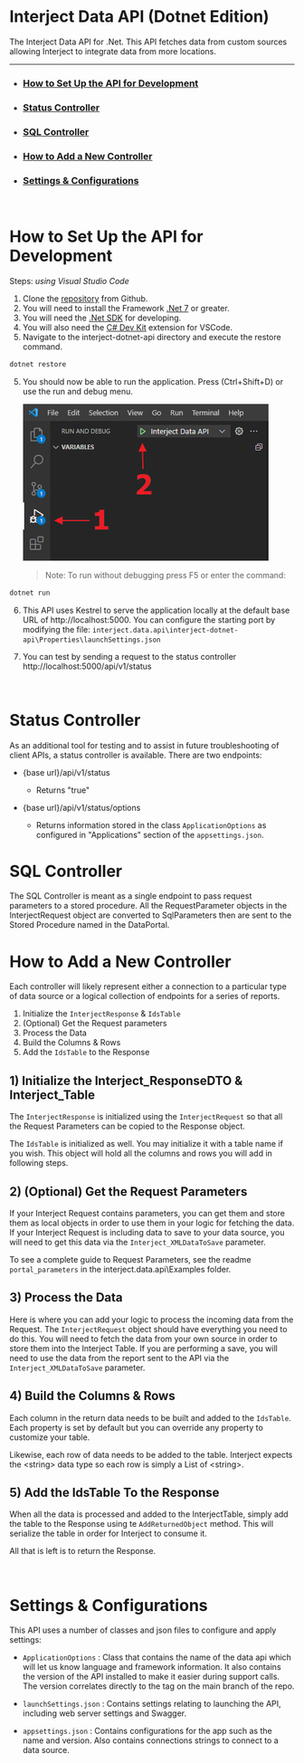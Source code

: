 # Interject Data API (Dotnet Edition)

The Interject Data API for .Net. This API fetches data from custom sources allowing Interject to integrate data from more locations.

---

- ### **[How to Set Up the API for Development](#how-to-setup-the-api-for-development)**
- ### **[Status Controller](#status-controller)**
- ### **[SQL Controller](@sql-controller)**
- ### **[How to Add a New Controller](#how-to-add-a-new-controller)**
- ### **[Settings & Configurations](#settings--configurations)**

<br>

# How to Set Up the API for Development

Steps: _using Visual Studio Code_

1. Clone the [repository](https://github.com/GoInterject/ids-dotnet-api) from Github.
2. You will need to install the Framework [.Net 7](https://dotnet.microsoft.com/en-us/download/dotnet) or greater.
3. You will need the [.Net SDK](https://dotnet.microsoft.com/download) for developing.
3. You will also need the [C# Dev Kit](https://code.visualstudio.com/docs/languages/csharp) extension for VSCode.
4. Navigate to the interject-dotnet-api directory and execute the restore command.
```csharp
dotnet restore
```
5. You should now be able to run the application. Press (Ctrl+Shift+D) or use the run and debug menu.

   <img src="./ReadmeSrc/VSCodeDebug.png">

   >Note: To run without debugging press F5 or enter the command:

```csharp
dotnet run
```

6. This API uses Kestrel to serve the application locally at the default base URL of http://localhost:5000. You can configure the starting port by modifying the file: `interject.data.api\interject-dotnet-api\Properties\launchSettings.json`

7. You can test by sending a request to the status controller http://localhost:5000/api/v1/status

<br>

# Status Controller

As an additional tool for testing and to assist in future troubleshooting of client APIs, a status controller is available. There are two endpoints:

- {base url}/api/v1/status 

   - Returns "true"

- {base url}/api/v1/status/options
   - Returns information stored in the class `ApplicationOptions` as configured in "Applications" section of the `appsettings.json`.

# SQL Controller

The SQL Controller is meant as a single endpoint to pass request parameters to a stored procedure. All the RequestParameter objects in the InterjectRequest object are converted to SqlParameters then are sent to the Stored Procedure named in the DataPortal.

# How to Add a New Controller

Each controller will likely represent either a connection to a particular type of data source or a logical collection of endpoints for a series of reports. 

1. Initialize the `InterjectResponse` & `IdsTable`
2. (Optional) Get the Request parameters
3. Process the Data
4. Build the Columns & Rows
5. Add the `IdsTable` to the Response

## 1) Initialize the Interject_ResponseDTO & Interject_Table

The `InterjectResponse` is initialized using the `InterjectRequest` so that all the Request Parameters can be copied to the Response object.

The `IdsTable` is initialized as well. You may initialize it with a table name if you wish. This object will hold all the columns and rows you will add in following steps.

## 2) (Optional) Get the Request Parameters

If your Interject Request contains parameters, you can get them and store them as local objects in order to use them in your logic for fetching the data. If your Interject Request is including data to save to your data source, you will need to get this data via the `Interject_XMLDataToSave` parameter.

To see a complete guide to Request Parameters, see the readme `portal_parameters` in the interject.data.api\Examples folder.

## 3) Process the Data

Here is where you can add your logic to process the incoming data from the Request. The `InterjectRequest` object should have everything you need to do this. You will need to fetch the data from your own source in order to store them into the Interject Table. If you are performing a save, you will need to use the data from the report sent to the API via the `Interject_XMLDataToSave` parameter.

## 4) Build the Columns & Rows

Each column in the return data needs to be built and added to the `IdsTable`. Each property is set by default but you can override any property to customize your table.

Likewise, each row of data needs to be added to the table. Interject expects the &lt;string&gt; data type so each row is simply a List of &lt;string&gt;.

## 5) Add the IdsTable To the Response

When all the data is processed and added to the InterjectTable, simply add the table to the Response using te `AddReturnedObject` method. This will serialize the table in order for Interject to consume it.

All that is left is to return the Response.

<br>

# Settings & Configurations

This API uses a number of classes and json files to configure and apply settings:

- `ApplicationOptions` : Class that contains the name of the data api which will let us know language and framework information. It also contains the version of the API installed to make it easier during support calls. The version correlates directly to the tag on the main branch of the repo.

- `launchSettings.json` : Contains settings relating to launching the API, including web server settings and Swagger.

- `appsettings.json` : Contains configurations for the app such as the name and version. Also contains connections strings to connect to a data source. 